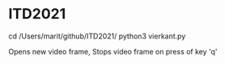 # ITD2021

cd /Users/marit/github/ITD2021/
python3 vierkant.py

Opens new video frame,
Stops video frame on press of key 'q'
